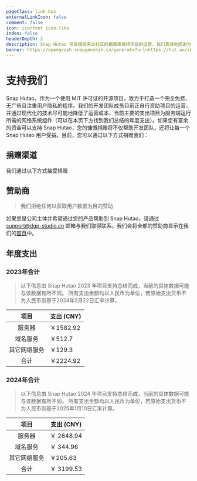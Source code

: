 ```yaml
---
pageClass: link-box
externalLinkIcon: false
comment: false
icon: iconfont icon-like
index: false
headerDepth: 2
description: Snap Hutao 项目接受来自社区的捐赠来维持项目的运营，我们真诚地感谢为该项目提供支持的所有人。
banner: https://opengraph.snapgenshin.cn/generate?url=https://hut.ao/zh/support-us.html
---
```


# 支持我们

Snap Hutao，作为一个使用 MIT 许可证的开源项目，致力于打造一个完全免费、无广告且注重用户隐私的程序。我们的开发团队成员目前正自行资助项目的运营，并通过现代化的技术尽可能地降低了运营成本，当前主要的支出项目为服务端运行所需的网络系统组件（可以在本页下方找到我们总结的年度支出）。如果您有富余的资金可以支持 Snap Hutao，您的慷慨捐赠将不仅帮助开发团队，还将让每一个 Snap Hutao 用户受益。目前，您可以通过以下方式捐赠我们：

## 捐赠渠道

我们通过以下方式接受捐赠

<Sponsor/>

## 赞助商

> 我们拒绝任何以获取用户数据为目的赞助

如果您是公司主体并希望通过您的产品帮助到 Snap Hutao，请通过 [support@dgp-studio.cn](mailto://support@dgp-studio.cn) 邮箱与我们取得联系。我们会将全部的赞助商显示在我们的[首页](README.md#赞助商)中。

## 年度支出

### 2023年合计

> 以下信息由 Snap Hutao 2023 年项目支持总结而成，当前的具体数据可能与该数据有所不同。
> 所有支出金额均以人民币为单位，若原始支出货币不为人民币则基于2024年2月22日汇率计算。

|     项目     | 支出 (CNY) |
| :----------: | ---------- |
|    服务器    | ￥1582.92  |
|   域名服务   | ￥512.7    |
| 其它网络服务 | ￥129.3    |
|     合计     | ￥2224.92  |

### 2024年合计

> 以下信息由 Snap Hutao 2024 年项目支持总结而成，当前的具体数据可能与该数据有所不同。
> 所有支出金额均以人民币为单位，若原始支出货币不为人民币则基于2025年1月10日汇率计算。

|     项目     | 支出 (CNY) |
| :----------: | ---------- |
|    服务器    | ￥ 2648.94 |
|   域名服务   | ￥ 344.96  |
| 其它网络服务 | ￥205.63   |
|     合计     | ￥ 3199.53 |

